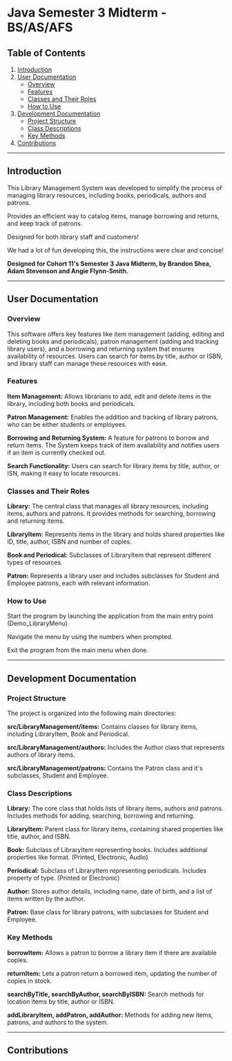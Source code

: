 # Java Semester 3 Midterm - BS/AS/AFS

## Table of Contents
1. [Introduction](#introduction)
2. [User Documentation](#user-documentation)
    - [Overview](#overview)
    - [Features](#features)
    - [Classes and Their Roles](#classes-and-their-roles)
    - [How to Use](#how-to-use)
3. [Development Documentation](#development-documentation)
    - [Project Structure](#project-structure)
    - [Class Descriptions](#class-descriptions)
    - [Key Methods](#key-methods)
4. [Contributions](#contributions)

---

## Introduction
This Library Management System was developed to simplify the process of managing library resources, including books,
periodicals, authors and patrons.

Provides an efficient way to catalog items, manage borrowing and returns, and keep track of patrons. 

Designed for both library staff and customers!

We had a lot of fun developing this, the instructions were clear and concise!

**Designed for Cohort 11's Semester 3 Java Midterm, by Brandon Shea, Adam Stevenson and Angie Flynn-Smith.**


---

## User Documentation

### Overview
This software offers key features like item management (adding, editing and deleting books and periodicals),
patron management (adding and tracking library users), and a borrowing and returning system that ensures availability
of resources. Users can search for items by title, author or ISBN, and library staff can manage these resources with ease.

### Features

**Item Management:** Allows librarians to add, edit and delete items in the library, including both books and periodicals.

**Patron Management:** Enables the addition and tracking of library patrons, who can be either students or employees.

**Borrowing and Returning System:** A feature for patrons to borrow and return items. The System keeps track of item 
availability and notifies users if an item is currently checked out. 

**Search Functionality:** Users can search for library items by title, author, or ISN, making it easy to locate resources.




### Classes and Their Roles

**Library:** The central class that manages all library resources, including items, authors and patrons. It provides
methods for searching, borrowing and returning items.

**LibraryItem:** Represents items in the library and holds shared properties like ID, title, author, ISBN and number of copies.

**Book and Periodical:** Subclasses of LibraryItem that represent different types of resources.

**Patron:** Represents a library user and includes subclasses for Student and Employee patrons, each with relevant information.

### How to Use

Start the program by launching the application from the main entry point (Demo_LibraryMenu)

Navigate the menu by using the numbers when prompted.

Exit the program from the main menu when done.

---

## Development Documentation

### Project Structure

The project is organized into the following main directories:

**src/LibraryManagement/items:** Contains classes for library items, including LibraryItem, Book and Periodical.

**src/LibraryManagement/authors:** Includes the Author class that represents authors of library items.

**src/LibraryManagement/patrons:** Contains the Patron class and it's subclasses, Student and Employee.



### Class Descriptions

**Library:** The core class that holds lists of library items, authors and patrons. Includes methods for adding, searching,
borrowing and returning.

**LibraryItem:** Parent class for library items, containing shared properties like title, author, and ISBN.

**Book:** Subclass of LibraryItem representing books. Includes additional properties like format. (Printed, Electronic, Audio)

**Periodical:** Subclass of LibraryItem representing periodicals. Includes property of type. (Printed or Electronic)

**Author:** Stores author details, including name, date of birth, and a list of items written by the author.

**Patron:** Base class for library patrons, with subclasses for Student and Employee. 


### Key Methods

**borrowItem:** Allows a patron to borrow a library item if there are available copies.

**returnItem:** Lets a patron return a borrowed item, updating the number of copies in stock.

**searchByTitle, searchByAuthor, searchByISBN:** Search methods for location items by title, author or ISBN.

**addLibraryItem, addPatron, addAuthor:** Methods for adding new items, patrons, and authors to the system.





---

## Contributions

